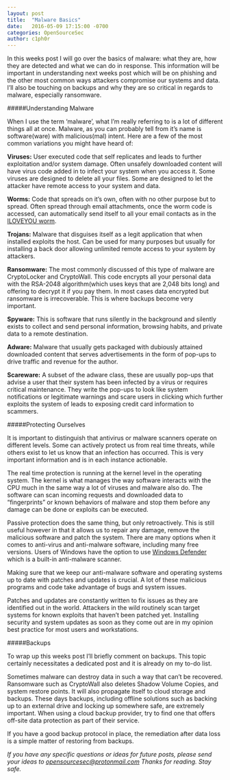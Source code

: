 ```yaml
---
layout: post
title:  "Malware Basics"
date:   2016-05-09 17:15:00 -0700
categories: OpenSourceSec
author: c1ph0r
---
```

In this weeks post I will go over the basics of malware: what they are, how they are detected and what we can do in response. This information will be important in understanding next weeks post which will be on phishing and the other most common ways attackers compromise our systems and data. I’ll also be touching on backups and why they are so critical in regards to malware, especially ransomware.

#####Understanding Malware

When I use the term ‘malware’, what I’m really referring to is a lot of different things all at once. Malware, as you can probably tell from it’s name is software(ware) with malicious(mal) intent. Here are a few of the most common variations you might have heard of:

**Viruses:** User executed code that self replicates and leads to further exploitation and/or system damage. Often unsafely downloaded content will have virus code added in to infect your system when you access it. Some viruses are designed to delete all your files. Some are designed to let the attacker have remote access to your system and data.

**Worms:** Code that spreads on it’s own, often with no other purpose but to spread. Often spread through email attachments, once the worm code is accessed, can automatically send itself to all your email contacts as in the [ILOVEYOU worm](https://en.wikipedia.org/wiki/ILOVEYOU).

**Trojans:** Malware that disguises itself as a legit application that when installed exploits the host. Can be used for many purposes but usually for installing a back door allowing unlimited remote access to your system by attackers.

**Ransomware:** The most commonly discussed of this type of malware are CryptoLocker and CryptoWall. This code encrypts all your personal data with the RSA-2048 algorithm(which uses keys that are 2,048 bits long) and offering to decrypt it if you pay them. In most cases data encrypted but ransomware is irrecoverable. This is where backups become very important. 

**Spyware:** This is software that runs silently in the background and silently exists to collect and send personal information, browsing habits, and private data to a remote destination.

**Adware:** Malware that usually gets packaged with dubiously attained downloaded content that serves advertisements in the form of pop-ups to drive traffic and revenue for the author.

**Scareware:** A subset of the adware class, these are usually pop-ups that advise a user that their system has been infected by a virus or requires critical maintenance. They write the pop-ups to look like system notifications or legitimate warnings and scare users in clicking which further exploits the system of leads to exposing credit card information to scammers.

#####Protecting Ourselves

It is important to distinguish that antivirus or malware scanners operate on different levels. Some can actively protect us from real time threats, while others exist to let us know that an infection has occurred. This is very important information and is in each instance actionable.

The real time protection is running at the kernel level in the operating system. The kernel is what manages the way software interacts with the CPU much in the same way a lot of viruses and malware also do. The software can scan incoming requests and downloaded data to “fingerprints” or known behaviors of malware and stop them before any damage can be done or exploits can be executed.

Passive protection does the same thing, but only retroactively. This is still useful however in that it allows us to repair any damage, remove the malicious software and patch the system. There are many options when it comes to anti-virus and anti-malware software, including many free versions. Users of Windows have the option to use [Windows Defender](https://www.microsoft.com/security/pc-security/windows-defender.aspx) which is a built-in anti-malware scanner.

Making sure that we keep our anti-malware software and operating systems up to date with patches and updates is crucial. A lot of these malicious programs and code take advantage of bugs and system issues.

Patches and updates are constantly written to fix issues as they are identified out in the world. Attackers in the wild routinely scan target systems for known exploits that haven’t been patched yet. Installing security and system updates as soon as they come out are in my opinion best practice for most users and workstations.

#####Backups

To wrap up this weeks post I’ll briefly comment on backups. This topic certainly necessitates a dedicated post and it is already on my to-do list.

Sometimes malware can destroy data in such a way that can’t be recovered. Ransomware such as CryptoWall also deletes Shadow Volume Copies, and system restore points. It will also propagate itself to cloud storage and backups. These days backups, including offline solutions such as backing up to an external drive and locking up somewhere safe, are extremely important. When using a cloud backup provider, try to find one that offers off-site data protection as part of their service.

If you have a good backup protocol in place, the remediation after data loss is a simple matter of restoring from backups.


*If you have any specific questions or ideas for future posts, please send your ideas to opensourcesec@protonmail.com*
*Thanks for reading. Stay safe.*
